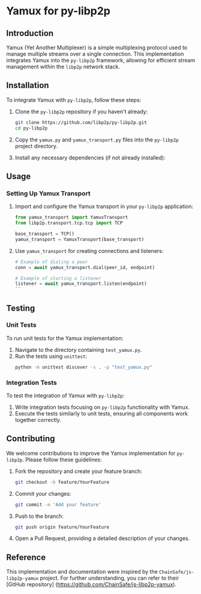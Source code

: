 # Yamux for py-libp2p

## Introduction

Yamux (Yet Another Multiplexer) is a simple multiplexing protocol used to manage multiple streams over a single connection. This implementation integrates Yamux into the `py-libp2p` framework, allowing for efficient stream management within the `libp2p` network stack.

## Installation

To integrate Yamux with `py-libp2p`, follow these steps:

1. Clone the `py-libp2p` repository if you haven't already:

   ```bash
   git clone https://github.com/libp2p/py-libp2p.git
   cd py-libp2p
   ```

2. Copy the `yamux.py` and `yamux_transport.py` files into the `py-libp2p` project directory.

3. Install any necessary dependencies (if not already installed):

  

## Usage

### Setting Up Yamux Transport

1. Import and configure the Yamux transport in your `py-libp2p` application:

   ```python
   from yamux_transport import YamuxTransport
   from libp2p.transport.tcp.tcp import TCP

   base_transport = TCP()
   yamux_transport = YamuxTransport(base_transport)
   ```

2. Use `yamux_transport` for creating connections and listeners:

   ```python
   # Example of dialing a peer
   conn = await yamux_transport.dial(peer_id, endpoint)

   # Example of starting a listener
   listener = await yamux_transport.listen(endpoint)
   ``
   ```

## Testing

### Unit Tests

To run unit tests for the Yamux implementation:

1. Navigate to the directory containing `test_yamux.py`.
2. Run the tests using `unittest`:
   ```bash
   python -m unittest discover -s . -p "test_yamux.py"
   ```

### Integration Tests

To test the integration of Yamux with `py-libp2p`:

1. Write integration tests focusing on `py-libp2p` functionality with Yamux.
2. Execute the tests similarly to unit tests, ensuring all components work together correctly.

## Contributing

We welcome contributions to improve the Yamux implementation for `py-libp2p`. Please follow these guidelines:

1. Fork the repository and create your feature branch:

   ```bash
   git checkout -b feature/YourFeature
   ```

2. Commit your changes:

   ```bash
   git commit -m 'Add your feature'
   ```

3. Push to the branch:

   ```bash
   git push origin feature/YourFeature
   ```

4. Open a Pull Request, providing a detailed description of your changes.

## Reference

This implementation and documentation were inspired by the `ChainSafe/js-libp2p-yamux` project. For further understanding, you can refer to their [GitHub repository] (https://github.com/ChainSafe/js-libp2p-yamux).




